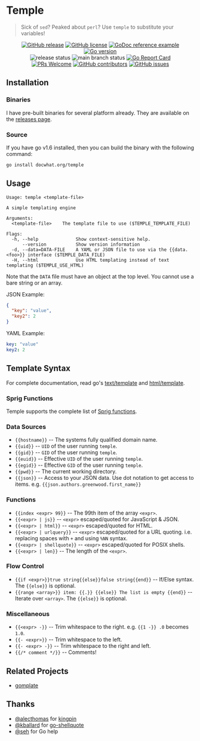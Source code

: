 # Temple

> Sick of `sed`? Peaked about `perl`? Use `temple` to substitute your variables!

<p align="center">
    <a href="https://github.com/docwhat/temple/releases"><img src="https://img.shields.io/github/release/docwhat/temple.svg" alt="GitHub release" /></a>
    <a href="https://github.com/docwhat/temple/blob/master/LICENSE"><img src="https://img.shields.io/github/license/docwhat/temple" alt="GitHub license" /></a>
    <a href="https://godoc.org/docwhat.org/temple"><img src="https://img.shields.io/badge/godoc-reference-blue.svg" alt="GoDoc reference example" /></a>
    <a href="https://github.com/docwhat/temple"><img src="https://img.shields.io/github/go-mod/go-version/docwhat/temple.svg" alt="Go version" /></a>
    </br>
    <img src="https://github.com/docwhat/temple/actions/workflows/release.yaml/badge.svg" alt="release status" />
    <img src="https://github.com/docwhat/temple/actions/workflows/checks.yaml/badge.svg?branch=main&amp;event=push" alt="main branch status" />
    <a href="https://goreportcard.com/report/docwhat.org/temple"><img src="https://goreportcard.com/badge/github.com/docwhat/temple" alt="Go Report Card" /></a>
    </br>
    <a href="http://makeapullrequest.com"><img src="https://img.shields.io/badge/PRs-welcome-brightgreen.svg?style=flat-square" alt="PRs Welcome" /></a>
    <a href="https://GitHub.com/docwhat/temple/graphs/contributors/"><img src="https://img.shields.io/github/contributors/docwhat/temple.svg" alt="GitHub contributors" /></a>
    <a href="https://github.com/docwhat/temple/issues"><img src="https://img.shields.io/github/issues/docwhat/temple.svg" alt="GitHub issues" /></a>
</p>

## Installation

### Binaries

I have pre-built binaries for several platform already. They are available on the [releases page](https://github.com/docwhat/temple/releases).

### Source

If you have go v1.6 installed, then you can build the binary with the following command:

```bash
go install docwhat.org/temple
```

## Usage

    Usage: temple <template-file>

    A simple templating engine

    Arguments:
      <template-file>    The template file to use ($TEMPLE_TEMPLATE_FILE)

    Flags:
      -h, --help              Show context-sensitive help.
          --version           Show version information
      -d, --data=DATA-FILE    A YAML or JSON file to use via the {{data.<foo>}} interface ($TEMPLE_DATA_FILE)
      -H, --html              Use HTML templating instead of text templating ($TEMPLE_USE_HTML)

Note that the `DATA` file must have an object at the top level. You cannot use a bare string or an array.

JSON Example:

```json
{
  "key": "value",
  "key2": 2
}
```

YAML Example:

```yaml
key: "value"
key2: 2
```

## Template Syntax

For complete documentation, read go's [text/template](https://golang.org/pkg/text/template/) and [html/template](https://golang.org/pkg/html/template/).

### Sprig Functions

Temple supports the complete list of [Sprig functions](http://masterminds.github.io/sprig/).

### Data Sources

* `{{hostname}}` -- The systems fully qualified domain name.
* `{{uid}}` -- `UID` of the user running `temple`.
* `{{gid}}` -- `GID` of the user running `temple`.
* `{{euid}}` -- Effective `UID` of the user running `temple`.
* `{{egid}}` -- Effective `GID` of the user running `temple`.
* `{{pwd}}` -- The current working directory.
* `{{json}}` -- Access to your JSON data. Use dot notation to get access to items. e.g. `{{json.authors.greenwood.first_name}}`

### Functions

* `{{index <expr> 99}}` -- The 99th item of the array `<expr>`.
* `{{<expr> | js}}` -- `<expr>` escaped/quoted for JavaScript & JSON.
* `{{<expr> | html}}` -- `<expr>` escaped/quoted for HTML.
* `{{<expr> | urlquery}}` -- `<expr>` escaped/quoted for a URL quoting. i.e. replacing spaces with `+` and using `%NN` syntax.
* `{{<expr> | shellquote}}` -- `<expr>` escaped/quoted for POSIX shells.
* `{{<expr> | len}}` -- The length of the `<expr>`.

### Flow Control

* `{{if <expr>}}true string{{else}}false string{{end}}` -- If/Else syntax. The `{{else}}` is optional.
* `{{range <array>}} item: {{.}} {{else}} The list is empty {{end}}` -- Iterate over `<array>`. The `{{else}}` is optional.

### Miscellaneous

* `{{<expr> -}}` -- Trim whitespace to the right. e.g. `{{1 -}} .0` becomes `1.0`.
* `{{- <expr>}}` -- Trim whitespace to the left.
* `{{- <expr> -}}` -- Trim whitespace to the right and left.
* `{{/* comment */}}` -- Comments!

## Related Projects

* [gomplate](https://github.com/hairyhenderson/gomplate)

## Thanks

* [@alecthomas](https://github.com/alecthomas) for [kingpin](https://github.com/alecthomas/kingpin)
* [@kballard](https://github.com/kballard) for [go-shellquote](https://github.com/kballard/go-shellquote)
* [@seh](https://github.com/seh) for Go help
